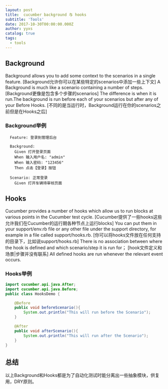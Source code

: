 ```yaml
---
layout: post
title:  cucumber background 与 hooks
subtitle: 'Tools'
date: 2017-10-30T00:00:00.000Z
author: yyxs
catalog: true
tags:
  - tools
---
```


## Background

Background allows you to add some context to the scenarios in a single feature.
[Background允许你可以在某些特定的scenarios中添加一些上下文]
A Background is much like a scenario containing a number of steps.[Background更像是包含多个步骤的scenarios]
The difference is when it is run.The background is run before each of your scenarios but after any of your Before Hooks.
[不同的是当运行时，Background运行在你的scenarios之前但是在Hooks之后]

### Background举例

```feature
  Feature: 登录到管理后台
  
  Background:
    Given 打开登录页面
    When 输入用户名: "admin"
    When 输入密码: "123456"
    Then 点击【登录】按钮

  Scenario: 正常登录
    Given 打开车辆待审核页面
```

## Hooks

Cucumber provides a number of hooks which allow us to run blocks at various points in the Cucumber test cycle.
[Cucumber提供了一些hooks这些允许我们在Cucumber的运行期各种节点上运行blocks]
You can put them in your support/env.rb file or any other file under the support directory, for example in a file called support/hooks.rb.
[你可以将hooks文件放在任何支持的目录下，比如说support/hooks.rb]
There is no association between where the hook is defined and which scenario/step it is run for；
[hook文件定义和场景|步骤并没有联系]
All defined hooks are run whenever the relevant event occurs.

### Hooks举例
```java
import cucumber.api.java.After;
import cucumber.api.java.Before;
public class HooksDemo {

    @Before
    public void beforeScenario(){
        System.out.println("This will run before the Scenario");
    }

    @After
    public void afterScenario(){
        System.out.println("This will run after the Scenario");
    }
}
```

## 总结
以上Background和Hooks都是为了自动化测试时能分离出一些抽象模块，供复用，DRY原则。

